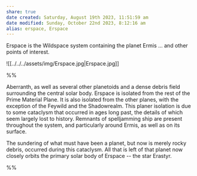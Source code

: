 ```yaml
---
share: true
date created: Saturday, August 19th 2023, 11:51:59 am
date modified: Sunday, October 22nd 2023, 8:12:16 am
alias: erspace, Erspace
---
```


Erspace is the Wildspace system containing the planet Ermis … and other points of interest. 

![[../../../assets/img/Erspace.jpg|Erspace.jpg]]

%% 

Aberranth, as well as several other planetoids and a dense debris field surrounding the central solar body. Erspace is isolated from the rest of the Prime Material Plane. It is also isolated from the other planes, with the exception of the Feywild and the Shadowrealm. This planer isolation is due to some cataclysm that occurred in ages long past, the details of which seem largely lost to history. Remnants of spelljamming ship are present throughout the system, and particularly around Ermis, as well as on its surface.  

The sundering of what must have been a planet, but now is merely rocky debris, occurred during this cataclysm. All that is left of that planet now closely orbits the primary solar body of Erspace -- the star Erastyr. 

%%